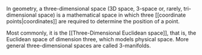 In geometry, a three-dimensional space (3D space, 3-space or, rarely, tri-dimensional space) is a mathematical space in which three [[coordinate points|coordinates]] are required to determine the position of a point.

Most commonly, it is the [[Three-Dimensional Euclidean space]], that is, the Euclidean space of dimension three, which models physical space. More general three-dimensional spaces are called 3-manifolds.